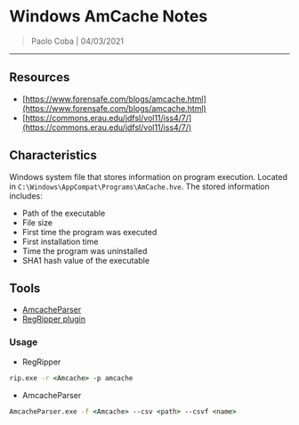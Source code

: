 # Windows AmCache Notes

> Paolo Coba | 04/03/2021

-------------------------------------------

## Resources
* [https://www.forensafe.com/blogs/amcache.html](https://www.forensafe.com/blogs/amcache.html)
* [https://commons.erau.edu/jdfsl/vol11/iss4/7/](https://commons.erau.edu/jdfsl/vol11/iss4/7/)

## Characteristics

Windows system file that stores information on program execution. Located in `C:\Windows\AppCompat\Programs\AmCache.hve`. The stored information includes:
* Path of the executable
* File size
* First time the program was executed
* First installation time
* Time the program was uninstalled
* SHA1 hash value of the executable

## Tools
* [AmcacheParser](https://ericzimmerman.github.io)
* [RegRipper plugin](https://github.com/keydet89/RegRipper3.0)

### Usage
* RegRipper
```cmd
rip.exe -r <Amcache> -p amcache
```
* AmcacheParser
```cmd
AmcacheParser.exe -f <Amcache> --csv <path> --csvf <name>
```
